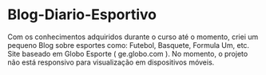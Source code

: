 # Blog-Diario-Esportivo
Com os conhecimentos adquiridos durante o curso até o momento, criei um pequeno Blog sobre esportes como: Futebol, Basquete, Formula Um, etc.
Site baseado em Globo Esporte ( ge.globo.com ).
No momento, o projeto não está responsivo para visualização em dispositivos móveis.

 

